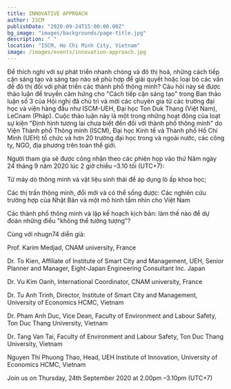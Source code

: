 ```yaml
---
title: INNOVATIVE APPROACH
author: ISCM
publishDate: "2020-09-24T15:00:00.00Z"
bg_image: "images/backgrounds/page-title.jpg"
description: " "
location: "ISCM, Ho Chi Minh City, Vietnam"
image: /images/events/innovation-approach.jpg
---
```

<!--StartFragment-->

Để thích nghi với sự phát triển nhanh chóng và đô thị hoá, những cách tiếp cận sáng tạo và sáng tạo nào sẽ phù hợp để giải quyết hoặc loại bỏ các vấn đề đô thị đối với phát triển các thành phố thông minh? Câu hỏi này sẽ được thảo luận để truyền cảm hứng cho "Cách tiếp cận sáng tạo" trong Ban thảo luận số 3 của Hội nghị đã chủ trì và mời các chuyên gia từ các trường đại học và viện hàng đầu như ISCM-UEH, Đại học Ton Duk Thang (Việt Nam), LeCnam (Pháp). Cuộc thảo luận này là một trong những hoạt động của loạt sự kiện "Định hình tương lai chưa biết đến đối với thành phố thông minh" do Viện Thành phố Thông minh (ISCM), Đại học Kinh tế và Thành phố Hồ Chí Minh (UEH) tổ chức và hơn 20 trường đại học trong và ngoài nước, các công ty, NGO, địa phương trên toàn thế giới.

Người tham gia sẽ được công nhận theo các phiên họp vào thứ Năm ngày 24 tháng 9 năm 2020 lúc 2 giờ chiều –3.10 tối (UTC+7):

Từ máy dò thông minh và vật liệu sinh thái để áp dụng lò ấp khoa học;

Các thị trấn thông minh, đổi mới và có thể sống được: Các nghiên cứu trường hợp của Nhật Bản và một mô hình tầm nhìn cho Việt Nam

Các thành phố thông minh và lập kế hoạch kịch bản: làm thế nào để dự đoán những điều "không thể tưởng tượng"?

Cùng với nhugn74 diễn giả:

Prof. Karim Medjad, CNAM university, France

Dr. To Kien, Affiliate of Institute of Smart City and Management, UEH, Senior Planner and Manager, Eight-Japan Engineering Consultant Inc. Japan

Dr. Vu Kim Oanh, International Coordinator, CNAM university, France

Dr. Tu Anh Trinh, Director, Institute of Smart City and Management, University of Economics HCMC, Vietnam

Dr. Pham Anh Duc, Vice Dean, Faculty of Environment and Labour Safety, Ton Duc Thang University, Vietnam

Dr. Tang Van Tai, Faculty of Environment and Labour Safety, Ton Duc Thang University, Vietnam

Nguyen Thi Phuong Thao, Head, UEH Institute of Innovation, University of Economics HCMC, Vietnam

Join us on Thursday, 24th September 2020 at 2.00pm –3.10pm (UTC+7)

<!--EndFragment-->